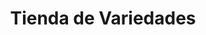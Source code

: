 ---
title: "Tienda de Variedades"
url: /municipio-el-alto/tienda-de-variedades-avenida-civica/
shop: Lebensmittel
---